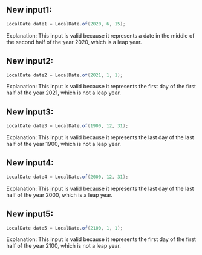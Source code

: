 ## New input1:
```java
LocalDate date1 = LocalDate.of(2020, 6, 15);
```
Explanation: This input is valid because it represents a date in the middle of the second half of the year 2020, which is a leap year.

## New input2:
```java
LocalDate date2 = LocalDate.of(2021, 1, 1);
```
Explanation: This input is valid because it represents the first day of the first half of the year 2021, which is not a leap year.

## New input3:
```java
LocalDate date3 = LocalDate.of(1900, 12, 31);
```
Explanation: This input is valid because it represents the last day of the last half of the year 1900, which is not a leap year.

## New input4:
```java
LocalDate date4 = LocalDate.of(2000, 12, 31);
```
Explanation: This input is valid because it represents the last day of the last half of the year 2000, which is a leap year.

## New input5:
```java
LocalDate date5 = LocalDate.of(2100, 1, 1);
```
Explanation: This input is valid because it represents the first day of the first half of the year 2100, which is not a leap year.
